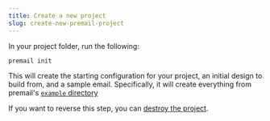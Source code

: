 ```yaml
---
title: Create a new project
slug: create-new-premail-project
---
```


In your project folder, run the following:

```sh
premail init
```

This will create the starting configuration for your project, an initial design
to build from, and a sample email. Specifically, it will create everything from premail's [`example` directory](https://github.com/premail/premail/tree/v2.0.0/src/example)

If you want to reverse this step, you can [destroy the project](/docs/overview/usage/destroy-project/).
